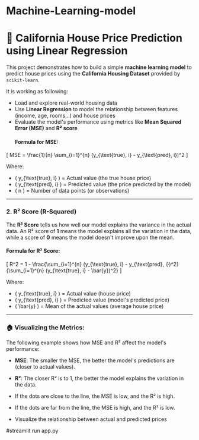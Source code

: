 # Machine-Learning-model
# 🏡 California House Price Prediction using Linear Regression

This project demonstrates how to build a simple **machine learning model** to predict house prices using the **California Housing Dataset** provided by `scikit-learn`.

It is working as following:
- Load and explore real-world housing data
- Use **Linear Regression** to model the relationship between features (income, age, rooms,..) and house prices
- Evaluate the model's performance using metrics like **Mean Squared Error (MSE)** and **R² score**
  #### Formula for MSE:

\[
MSE = \frac{1}{n} \sum_{i=1}^{n} (y_{\text{true}, i} - y_{\text{pred}, i})^2
\]

Where:
- \( y_{\text{true}, i} \) = Actual value (the true house price)
- \( y_{\text{pred}, i} \) = Predicted value (the price predicted by the model)
- \( n \) = Number of data points (or observations)

---

### 2. **R² Score (R-Squared)**

The **R² Score** tells us how well our model explains the variance in the actual data. An R² score of **1** means the model explains all the variation in the data, while a score of **0** means the model doesn't improve upon the mean.

#### Formula for R² Score:

\[
R^2 = 1 - \frac{\sum_{i=1}^{n} (y_{\text{true}, i} - y_{\text{pred}, i})^2}{\sum_{i=1}^{n} (y_{\text{true}, i} - \bar{y})^2}
\]

Where:
- \( y_{\text{true}, i} \) = Actual value (house price)
- \( y_{\text{pred}, i} \) = Predicted value (model's predicted price)
- \( \bar{y} \) = Mean of the actual values (average house price)

---

### 🏠 Visualizing the Metrics:

The following example shows how MSE and R² affect the model's performance:
- **MSE**: The smaller the MSE, the better the model's predictions are (closer to actual values).
- **R²**: The closer R² is to 1, the better the model explains the variation in the data.

- If the dots are close to the line, the MSE is low, and the R² is high.
- If the dots are far from the line, the MSE is high, and the R² is low.
- Visualize the relationship between actual and predicted prices

#streamlit run app.py
